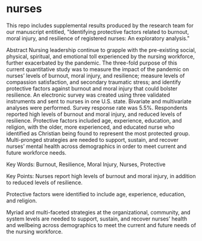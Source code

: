 # nurses

This repo includes supplemental results produced by the research team for our manuscript entitled, "Identifying protective factors related to burnout, moral injury, and resilience of registered nurses: An exploratory analysis."

Abstract
Nursing leadership continue to grapple with the pre-existing social, physical, spiritual, and emotional toll experienced by the nursing workforce, further exacerbated by the pandemic. The three-fold purpose of this current quantitative study was to measure the impact of the pandemic on nurses’ levels of burnout, moral injury, and resilience; measure levels of compassion satisfaction, and secondary traumatic stress; and identify protective factors against burnout and moral injury that could bolster resilience. An electronic survey was created using three validated instruments and sent to nurses in one U.S. state. Bivariate and multivariate analyses were performed. Survey response rate was 5.5%. Respondents reported high levels of burnout and moral injury, and reduced levels of resilience. Protective factors included age, experience, education, and religion, with the older, more experienced, and educated nurse who identified as Christian being found to represent the most protected group.  Multi-pronged strategies are needed to support, sustain, and recover nurses’ mental health across demographics in order to meet current and future workforce needs. 
 
Key Words: 
Burnout, Resilience, Moral Injury, Nurses, Protective 
 
Key Points: 
Nurses report high levels of burnout and moral injury, in addition to reduced levels of resilience.  

Protective factors were identified to include age, experience, education, and religion.   
 
Myriad and multi-faceted strategies at the organizational, community, and system levels are needed to support, sustain, and recover nurses’ health and wellbeing across demographics to meet the current and future needs of the nursing workforce. 
